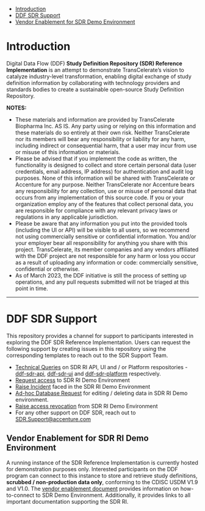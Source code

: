 - [Introduction](#introduction)
- [DDF SDR Support](#ddf-sdr-support)
- [Vendor Enablement for SDR Demo Environment](#vendor-enablement-for-sdr-ri-demo-environment)


# Introduction

Digital Data Flow (DDF) **Study Definition Repository (SDR) Reference Implementation** is an attempt to demonstrate TransCelerate’s vision to catalyze industry-level transformation, enabling digital exchange of study definition information by collaborating with technology providers and standards bodies to create a sustainable open-source Study Definition Repository.

**NOTES:** 
- These materials and information are provided by TransCelerate Biopharma Inc. AS IS.  Any party using or relying on this information and these materials do so entirely at their own risk.  Neither TransCelerate nor its members will bear any responsibility or liability for any harm, including indirect or consequential harm, that a user may incur from use or misuse of this information or materials.
- Please be advised that if you implement the code as written, the functionality is designed to collect and store certain personal data (user credentials, email address, IP address) for authentication and audit log purposes.  None of this information will be shared with TransCelerate or Accenture for any purpose.  Neither TransCelerate nor Accenture bears any responsibility for any collection, use or misuse of personal data that occurs from any implementation of this source code.  If you or your organization employ any of the features that collect personal data, you are responsible for compliance with any relevant privacy laws or regulations in any applicable jurisdiction.  
- Please be aware that any information you put into the provided tools (including the UI or API) will be visible to all users, so we recommend not using commercially sensitive or confidential information.  You and/or your employer bear all responsibility for anything you share with this project.  TransCelerate, its member companies and any vendors affiliated with the DDF project are not responsible for any harm or loss you occur as a result of uploading any information or code: commercially sensitive, confidential or otherwise.  
- As of March 2023, the DDF initiative is still the process of setting up operations, and any pull requests submitted will not be triaged at this point in time.

-----------------------------------------------------------------------------------------------------------------------------------------------------------------------
# DDF SDR Support
This repository provides a channel for support to participants interested in exploring the DDF SDR Reference Implementation. Users can request the following support by creating issues in this repository using the corresponding templates to reach out to the SDR Support Team.
- [Technical Queries](https://github.com/transcelerate/ddf-sdr-support/issues/new?assignees=sdr-support&labels=techSupport&template=TechSupport.yml&title=%5BTechSupport%5D%3A) on SDR RI API, UI and / or Platform respositories - [ddf-sdr-api](https://github.com/transcelerate/ddf-sdr-api), [ddf-sdr-ui](https://github.com/transcelerate/ddf-sdr-ui) and [ddf-sdr-platform](https://github.com/transcelerate/ddf-sdr-ui) respectively.
- [Request access](https://github.com/transcelerate/ddf-sdr-support/issues/new?assignees=sdr-support&labels=accessRequest&template=AccessRequest.yml&title=%5BAccessRequest%5D%3A) to SDR RI Demo Environment
- [Raise Incident](https://github.com/transcelerate/ddf-sdr-support/issues/new?assignees=sdr-support&labels=incident&template=Incident.yml&title=%5BIncident%5D%3A+) faced in the SDR RI Demo Environment
- [Ad-hoc Database Request](https://github.com/transcelerate/ddf-sdr-support/issues/new?assignees=sdr-support&labels=dataSupport&template=DatabaseRequest.yml&title=%5BDatabaseRequest%5D%3A) for editing / deleting data in SDR RI Demo environment.
- [Raise access revocation](https://github.com/transcelerate/ddf-sdr-support/issues/new?assignees=sdr-support&labels=accessRequest&template=AccessRevocation-DisableRequest.yml&title=%5BAccessRevocationt%5D%3A) from SDR RI Demo Environment
- For any other support on DDF SDR, reach out to [SDR.Support@accenture.com](mailto:sdr.support@accenture.com)

## Vendor Enablement for SDR RI Demo Environment
A running instance of the SDR Reference Implementation is currently hosted for demonstration purposes only. Interested participants on the DDF program can connect to this instance to store and retrieve study definitions, **scrubbed / non-production data only**, conforming to the CDISC USDM V1.9 and V1.0. 
The [vendor enablement document](documents/sdr-release-v2.0/ddf-sdr-ri-vendor-enablement.pdf) provides information on how-to-connect to SDR Demo Environment. Additionally, it provides links to all important documentation supporting the SDR RI.




